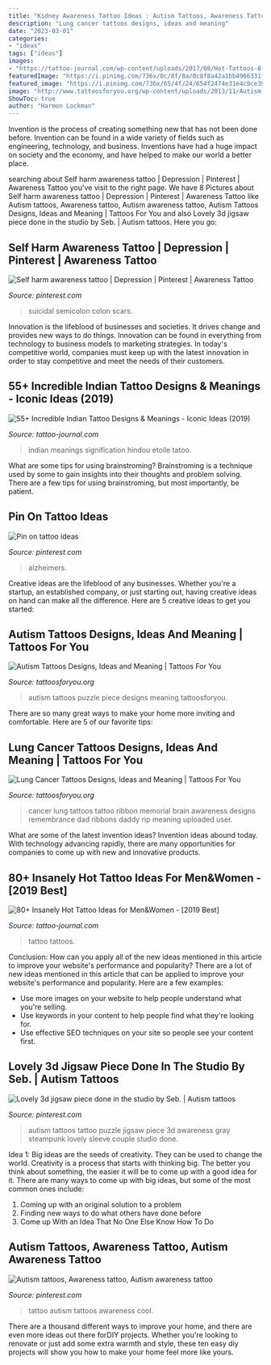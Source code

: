```yaml
---
title: "Kidney Awareness Tattoo Ideas : Autism Tattoos, Awareness Tattoo, Autism Awareness Tattoo"
description: "Lung cancer tattoos designs, ideas and meaning"
date: "2023-03-01"
categories:
- "ideas"
tags: ["ideas"]
images:
- "https://tattoo-journal.com/wp-content/uploads/2017/08/Hot-Tattoos-8.jpg"
featuredImage: "https://i.pinimg.com/736x/0c/8f/8a/0c8f8a42a1bb4966331fce5a094dac2b--alzheimers-awareness-alzheimers-tattoo.jpg"
featured_image: "https://i.pinimg.com/736x/65/4f/24/654f2474e31e4c9ce39d485a5d57e1d4--autism-tattoos-autism-tattoo-ideas.jpg"
image: "http://www.tattoosforyou.org/wp-content/uploads/2013/11/Autism-Puzzle-Piece-Tattoos.jpg"
ShowToc: true
author: "Harmon Lockman"
---
```



Invention is the process of creating something new that has not been done before. Invention can be found in a wide variety of fields such as engineering, technology, and business. Inventions have had a huge impact on society and the economy, and have helped to make our world a better place.

	

		
searching about Self harm awareness tattoo | Depression | Pinterest | Awareness Tattoo you've visit to the right page. We have 8 Pictures about Self harm awareness tattoo | Depression | Pinterest | Awareness Tattoo like Autism tattoos, Awareness tattoo, Autism awareness tattoo, Autism Tattoos Designs, Ideas and Meaning | Tattoos For You and also Lovely 3d jigsaw piece done in the studio by Seb. | Autism tattoos. Here you go:
		
    
## Self Harm Awareness Tattoo | Depression | Pinterest | Awareness Tattoo

<img loading=lazy src="https://s-media-cache-ak0.pinimg.com/736x/3a/37/27/3a3727c3cf8a23242caf51190bc86bf1.jpg" onerror="this.onerror=null;this.src='https://tse2.mm.bing.net/th?id=OIP.pbI3_dyg5SPCU_uzsrr62gHaJ4&amp;pid=15.1';" alt="Self harm awareness tattoo | Depression | Pinterest | Awareness Tattoo">

_Source: pinterest.com_

>suicidal semicolon colon scars. 

	

Innovation is the lifeblood of businesses and societies. It drives change and provides new ways to do things. Innovation can be found in everything from technology to business models to marketing strategies. In today's competitive world, companies must keep up with the latest innovation in order to stay competitive and meet the needs of their customers.

    
## 55+ Incredible Indian Tattoo Designs &amp; Meanings - Iconic Ideas (2019)

<img loading=lazy src="https://tattoo-journal.com/wp-content/uploads/2017/01/Indian-Tattoo-36-650x650.jpg" onerror="this.onerror=null;this.src='https://tse3.mm.bing.net/th?id=OIP.tjLfdENArCUwJIy5w7WcxQHaHa&amp;pid=15.1';" alt="55+ Incredible Indian Tattoo Designs &amp; Meanings - Iconic Ideas (2019)">

_Source: tattoo-journal.com_

>indian meanings signification hindou etoile tatoo. 

	

What are some tips for using brainstroming?
Brainstroming is a technique used by some to gain insights into their thoughts and problem solving. There are a few tips for using brainstroming, but most importantly, be patient.

    
## Pin On Tattoo Ideas

<img loading=lazy src="https://i.pinimg.com/736x/0c/8f/8a/0c8f8a42a1bb4966331fce5a094dac2b--alzheimers-awareness-alzheimers-tattoo.jpg" onerror="this.onerror=null;this.src='https://tse3.mm.bing.net/th?id=OIP.zlniv2ciSgQy9fA55eka-gHaJ4&amp;pid=15.1';" alt="Pin on tattoo ideas">

_Source: pinterest.com_

>alzheimers. 

	

Creative ideas are the lifeblood of any businesses. Whether you're a startup, an established company, or just starting out, having creative ideas on hand can make all the difference. Here are 5 creative ideas to get you started: 

    
## Autism Tattoos Designs, Ideas And Meaning | Tattoos For You

<img loading=lazy src="http://www.tattoosforyou.org/wp-content/uploads/2013/11/Autism-Puzzle-Piece-Tattoos.jpg" onerror="this.onerror=null;this.src='https://tse3.mm.bing.net/th?id=OIP.FSbQfXVC7E9at4GASfkJGgHaJ4&amp;pid=15.1';" alt="Autism Tattoos Designs, Ideas and Meaning | Tattoos For You">

_Source: tattoosforyou.org_

>autism tattoos puzzle piece designs meaning tattoosforyou. 

	

There are so many great ways to make your home more inviting and comfortable. Here are 5 of our favorite tips:

    
## Lung Cancer Tattoos Designs, Ideas And Meaning | Tattoos For You

<img loading=lazy src="https://www.tattoosforyou.org/wp-content/uploads/2017/07/Lung-Cancer-Tattoo-Images.jpg" onerror="this.onerror=null;this.src='https://tse3.mm.bing.net/th?id=OIP.le6l00CP4MNiiSbMflzqlgHaHa&amp;pid=15.1';" alt="Lung Cancer Tattoos Designs, Ideas and Meaning | Tattoos For You">

_Source: tattoosforyou.org_

>cancer lung tattoos tattoo ribbon memorial brain awareness designs remembrance dad ribbons daddy rip meaning uploaded user. 

	

What are some of the latest invention ideas?
Invention ideas abound today. With technology advancing rapidly, there are many opportunities for companies to come up with new and innovative products.

    
## 80+ Insanely Hot Tattoo Ideas For Men&amp;Women - [2019 Best]

<img loading=lazy src="https://tattoo-journal.com/wp-content/uploads/2017/08/Hot-Tattoos-8.jpg" onerror="this.onerror=null;this.src='https://tse1.mm.bing.net/th?id=OIP.2xxZPY4oQQlKiVzZc2h8gwHaGb&amp;pid=15.1';" alt="80+ Insanely Hot Tattoo Ideas for Men&amp;Women - [2019 Best]">

_Source: tattoo-journal.com_

>tattoo tattoos. 

	

Conclusion: How can you apply all of the new ideas mentioned in this article to improve your website's performance and popularity?
There are a lot of new ideas mentioned in this article that can be applied to improve your website's performance and popularity. Here are a few examples: 
- Use more images on your website to help people understand what you're selling. 
- Use keywords in your content to help people find what they're looking for. 
- Use effective SEO techniques on your site so people see your content first.

    
## Lovely 3d Jigsaw Piece Done In The Studio By Seb. | Autism Tattoos

<img loading=lazy src="https://i.pinimg.com/736x/65/4f/24/654f2474e31e4c9ce39d485a5d57e1d4--autism-tattoos-autism-tattoo-ideas.jpg" onerror="this.onerror=null;this.src='https://tse3.mm.bing.net/th?id=OIP.TipHTaGPCekeglbe9QtTagHaMv&amp;pid=15.1';" alt="Lovely 3d jigsaw piece done in the studio by Seb. | Autism tattoos">

_Source: pinterest.com_

>autism tattoos tattoo puzzle jigsaw piece 3d awareness gray steampunk lovely sleeve couple studio done. 

	

Idea 1: Big ideas are the seeds of creativity. They can be used to change the world.
Creativity is a process that starts with thinking big. The better you think about something, the easier it will be to come up with a good idea for it. There are many ways to come up with big ideas, but some of the most common ones include:
1. Coming up with an original solution to a problem
2. Finding new ways to do what others have done before
3. Come up With an Idea That No One Else Know How To Do

    
## Autism Tattoos, Awareness Tattoo, Autism Awareness Tattoo

<img loading=lazy src="https://i.pinimg.com/736x/75/e2/2a/75e22a202f21d30692421a2c29d0a85e--ideas.jpg" onerror="this.onerror=null;this.src='https://tse1.mm.bing.net/th?id=OIP.R_iQ7_jq0-8yToeer8JNTAHaJ4&amp;pid=15.1';" alt="Autism tattoos, Awareness tattoo, Autism awareness tattoo">

_Source: pinterest.com_

>tattoo autism tattoos awareness cool. 

	

There are a thousand different ways to improve your home, and there are even more ideas out there forDIY projects. Whether you're looking to renovate or just add some extra warmth and style, these ten easy diy projects will show you how to make your home feel more like yours.

